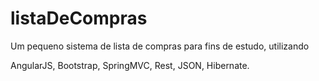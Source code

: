 # listaDeCompras

Um pequeno sistema de lista de compras para fins de estudo, utilizando

AngularJS, Bootstrap, SpringMVC, Rest, JSON, Hibernate.
